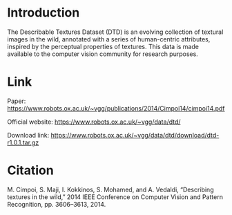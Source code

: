 # Introduction
The Describable Textures Dataset (DTD) is an evolving collection of textural images in the wild, annotated with a series of human-centric attributes, inspired by the perceptual properties of textures. This data is made available to the computer vision community for research purposes.

# Link
Paper: https://www.robots.ox.ac.uk/~vgg/publications/2014/Cimpoi14/cimpoi14.pdf

Official website: https://www.robots.ox.ac.uk/~vgg/data/dtd/

Download link: https://www.robots.ox.ac.uk/~vgg/data/dtd/download/dtd-r1.0.1.tar.gz

# Citation
M. Cimpoi, S. Maji, I. Kokkinos, S. Mohamed, and A. Vedaldi, “Describing textures in the wild,” 2014 IEEE Conference on Computer Vision and Pattern Recognition, pp. 3606–3613, 2014.
